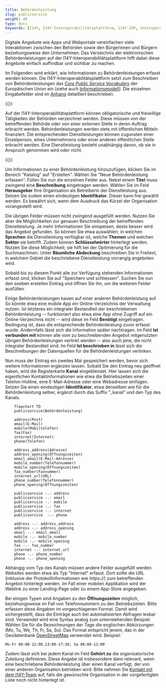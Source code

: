 ```yaml
---
title: Behördenleistung
slug: publicservice
weight: 40
type: docs
keywords: [I14Y, I14Y-Interoperabilitätsplattform, I14Y-IOP, Interoperabilität, Behördenleistung, öffentliche Dienstleistung, Website, Portal, Webapp, App, Mobile App, Applikation, Verzeichnis, Schweiz]
---
```


Digitale Angebote wie Apps und Webportale vereinfachen viele Interaktionen zwischen den Behörden sowie den Bürgerinnen und Bürgern beziehungsweise den Unternehmen. Das Verzeichnis der elektronischen Behördenleistungen auf der I14Y-Interoperabilitätsplattform hilft dabei diese Angebote einfach auffindbar und sichtbar zu machen. 

Im Folgenden wird erklärt, wie Informationen zu Behördenleistungen erfasst werden können. Die I14Y-Interoperabilitätsplattform setzt zum Beschreiben von Behördenleistungen das [_Core Public Service Vocabulary_](https://github.com/SEMICeu/CPSV-AP) der Europäischen Union ein (siehe auch [Informationsmodell](/de/2_rollen_prozesse/informationsmodell)). Die einzelnen Eingabefelder sind im [Anhang](/de/6_anhang/eingabefelder) detailliert beschrieben. 

{{<alert title="Was ist eine Behördenleistung?" color="info">}}
 
Auf der I14Y-Interoperabilitätsplattform können obligatorische und freiwillige Tätigkeiten der Behörden verzeichnet werden. Diese müssen von der betreffenden Behörde oder von einer externen Stelle in deren Auftrag erbracht werden. Behördenleistungen werden stets mit öffentlichen Mitteln finanziert. Die entsprechenden Dienstleistungen können zugunsten einer Einzelperson, eines Unternehmens oder einer anderen öffentlichen Stelle erbracht werden. Eine Dienstleistung besteht unabhängig davon, ob sie in Anspruch genommen wird oder nicht.

{{</alert>}}

Um Informationen zu einer Behördenleistung hinzuzufügen, klicken Sie im Bereich "Katalog" auf "Erstellen". Wählen Sie "Neue Behördenleistung erfassen". Füllen Sie nun die einzelnen Felder aus. Nebst einem __Titel__ muss zwingend eine __Beschreibung__ eingetragen werden. Wählen Sie im Feld __Herausgeber__ Ihre Organisation als Betreiberin der Dienstleistung aus. Setzen Sie zudem einen eindeutigen __Identifikator__. Dieser kann frei gewählt werden. Es bewährt sich, wenn dem Ausdruck das Kürzel der Organisation vorangestellt wird. 

Die übrigen Felder müssen nicht zwingend ausgefüllt werden. Nutzen Sie aber die Möglichkeiten zur genauen Beschreibung der betreffenden Dienstleistung. Je mehr Informationen Sie einspeisen, desto besser wird das Angebot gefunden. So können Sie etwa auswählen, in welchen __Sprachen__ die Dienstleistung verfügbar ist, welche __Themen__ und welchen __Sektor__ sie betrifft. Zudem können __Schlüsselwörter__ hinterlegt werden. Nutzen Sie diese Möglichkeit; sie hilft bei der Optimierung für die Suchmaschinen. Unter __Räumliche Abdeckung__ beschreiben Sie in Freitext, in welchem Gebiet die beschriebene Dienstleistung vorrangig angeboten wird. 

Sobald bis zu diesem Punkt alle zur Verfügung stehenden Informationen erfasst sind, klicken Sie auf "Speichern und schliessen". Suchen Sie nun den soeben erstellen Eintrag und öffnen Sie ihn, um die weiteren Felder ausfüllen. 

Einige Behördenleistungen bauen auf einer anderen Behördenleistung auf. So könnte etwa eine mobile App ein Online-Verzeichnis der Verwaltung nutzen. Ist letzteres ein integraler Bestandteil der beschriebenen Behördenleistung -- funktioniert also etwa eine App ohne Zugriff auf ein Online-Verzeichnis nicht -- wird diese im Feld __Benötigt__ eingetragen. Bedingung ist, dass die entsprechende Behördenleistung zuvor erfasst wurde. Andernfalls lässt sich die Information später nachtragen. Im Feld __Ist verbunden mit__ können alle vom zu beschreibenden Angebot mitgenutzten übrigen Behördenleistungen verlinkt werden -- also auch jene, die nicht integraler Bestandteil sind. Im Feld __Ist beschrieben in__ lässt sich die Beschreibungen der Datenquellen für die Behördenleistungen verlinken.

Nun muss der Eintrag ein zweites Mal gespeichert werden, bevor sich weitere Informationen ergänzen lassen. Sobald Sie den Eintrag neu geöffnet haben, wird die Registerkarte __Kanal__ eingeblendet. Hier lassen sich die eigentlichen Kontaktinformationen wie etwa die Betriebszeiten einer Telefon-Hotline, eine E-Mail-Adresse oder eine Webadresse einfügen. Setzen Sie einen eindeutigen __Identifikator__, etwa denselben wie für die Behördenleistung selber, ergänzt durch das Suffix "_kanal" und den Typ des Kanals.

```mermaid
    flowchart TD
    publicservice(Behördenleistung)

    address(Post)
    email(E-Mail)
    mobile(Mobiltelefon)
    fax(Fax)
    internet(Internet)
    phone(Telefon)
    
    address_address(Adresse)
    address_opening(Öffnungszeiten)
    email_email(E-Mail-Adresse)
    mobile_number(Telefonnummer)
    mobile_opening(Öffnungszeiten)
    fax_number(Faxnummer)
    internet_url(URL)
    phone_number(Telefonnummer)
    phone_opening(Öffnungszeiten)

    publicservice -.- address
    publicservice -.- email
    publicservice -.- mobile
    publicservice -.- fax
    publicservice -.- internet
    publicservice  -.- phone

    address -.- address_address
    address -.- address_opening
    email -.- email_email
    mobile -.- mobile_number
    mobile -.- mobile_opening
    fax -.- fax_number
    internet -.- internet_url
    phone -.- phone_number
    phone -.- phone_opening

```

Abhängig vom Typ des Kanals müssen andere Felder ausgefüllt werden. Websites werden etwa als Typ "Internet" erfasst. Dort sollte die URL (inklusive der Protokollinformationen wie _https://_) zum betreffenden Angebot hinterlegt werden. Im Fall einer mobilen Applikation wird der Weblink zu einer Landing-Page oder zu einem App-Store angegeben. 

Bei einigen Typen sind Angaben zu den __Öffnungszeiten__ möglich, beziehungsweise im Fall von Telefonnummern zu den Betriebszeiten. Bitte erfassen diese Angaben im vorgeschlagenen Format. Damit wird sichergestellt, dass die Einträge auch bei automatisierten Abfragen lesbar sind. Verwendet wird eine Syntax analog zum untenstehenden Beispiel. Wählen Sie für die Bezeichnungen der Tage die englischen Abkürzungen (Mo, Tu, We, Th, Fr, Sa, Su). Das Format entspricht jenem, das in der Geodatenbank [OpenStreetMap](https://wiki.openstreetmap.org/wiki/Key:opening_hours) verwendet wird. Beispiel:

`Mo-Fr 08:00-12:00,13:00-17:30; Sa 08:00-12:00`

Zudem lässt sich bei jedem Kanal im Feld __Gehört zu__ die organisatorische Zuteilung definieren. Diese Angabe ist insbesondere dann relevant, wenn eine beschriebene Behördenleistung über einen Kanal verfügt, der von einer anderen Organisation betrieben wird. Bitte nehmen Sie [Kontakt mit dem I14Y-Team](mailto:i14y@bfs.admin.ch) auf, falls die gewünschte Organisation in der vorgefertigten Liste noch nicht hinterlegt ist.